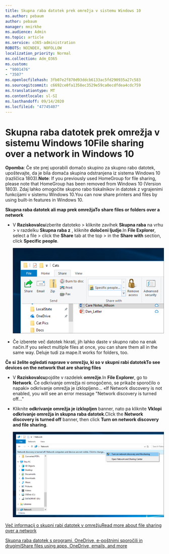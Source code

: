 ```yaml
---
title: Skupna raba datotek prek omrežja v sistemu Windows 10
ms.author: pebaum
author: pebaum
manager: mnirkhe
ms.audience: Admin
ms.topic: article
ms.service: o365-administration
ROBOTS: NOINDEX, NOFOLLOW
localization_priority: Normal
ms.collection: Adm_O365
ms.custom:
- "9001476"
- "3507"
ms.openlocfilehash: 3fb07e2f870d93ddcb6133ac5fd290935a27c583
ms.sourcegitcommit: c6692ce0fa1358ec3529e59ca0ecdfdea4cdc759
ms.translationtype: MT
ms.contentlocale: sl-SI
ms.lasthandoff: 09/14/2020
ms.locfileid: "47745407"
---
```

# <a name="file-sharing-over-a-network-in-windows-10"></a><span data-ttu-id="23144-102">Skupna raba datotek prek omrežja v sistemu Windows 10</span><span class="sxs-lookup"><span data-stu-id="23144-102">File sharing over a network in Windows 10</span></span>

<span data-ttu-id="23144-103">**Opomba**: Če ste prej uporabili domačo skupino za skupno rabo datotek, upoštevajte, da je bila domača skupina odstranjena iz sistema Windows 10 (različica 1803).</span><span class="sxs-lookup"><span data-stu-id="23144-103">**Note**: If you previously used HomeGroup for file sharing, please note that HomeGroup has been removed from Windows 10 (Version 1803).</span></span> <span data-ttu-id="23144-104">Zdaj lahko omogočite skupno rabo tiskalnikov in datotek z vgrajenimi funkcijami v sistemu Windows 10.</span><span class="sxs-lookup"><span data-stu-id="23144-104">You can now share printers and files by using built-in features in Windows 10.</span></span>

<span data-ttu-id="23144-105">**Skupna raba datotek ali map prek omrežja**</span><span class="sxs-lookup"><span data-stu-id="23144-105">**To share files or folders over a network**</span></span>

- <span data-ttu-id="23144-106">V **Raziskovalcu**izberite datoteko > kliknite zavihek **Skupna raba** na vrhu > v razdelku **Skupna raba z** , kliknite **določeni ljudje**.</span><span class="sxs-lookup"><span data-stu-id="23144-106">In **File Explorer**, select a file > click the **Share** tab at the top > in the **Share with** section, click **Specific people**.</span></span>

    ![Dajte datoteko v skupno rabo z določenimi osebami.](media/share-with-specific-people.png)
          
- <span data-ttu-id="23144-108">Če izberete več datotek hkrati, jih lahko daste v skupno rabo na enak način.</span><span class="sxs-lookup"><span data-stu-id="23144-108">If you select multiple files at once, you can share them all in the same way.</span></span> <span data-ttu-id="23144-109">Deluje tudi za mape.</span><span class="sxs-lookup"><span data-stu-id="23144-109">It works for folders, too.</span></span>

<span data-ttu-id="23144-110">**Če si želite ogledati naprave v omrežju, ki so v skupni rabi datotek**</span><span class="sxs-lookup"><span data-stu-id="23144-110">**To see devices on the network that are sharing files**</span></span>

- <span data-ttu-id="23144-111">V **Raziskovalcu**pojdite v razdelek **omrežje**.</span><span class="sxs-lookup"><span data-stu-id="23144-111">In **File Explorer**, go to **Network**.</span></span> <span data-ttu-id="23144-112">Če odkrivanje omrežja ni omogočeno, se prikaže sporočilo o napaki» odkrivanje omrežja je izklopljeno... «</span><span class="sxs-lookup"><span data-stu-id="23144-112">If Network discovery is not enabled, you will see an error message "Network discovery is turned off..."</span></span>

- <span data-ttu-id="23144-113">Kliknite **odkrivanje omrežja je izklopljen** banner, nato pa kliknite **Vklopi odkrivanje omrežja in skupna raba datotek**.</span><span class="sxs-lookup"><span data-stu-id="23144-113">Click the **Network discovery is turned off** banner, then click **Turn on network discovery and file sharing**.</span></span>

    ![Vklopite odkrivanje omrežja in skupno rabo datotek.](media/turn-on-network-discovery.png)

[<span data-ttu-id="23144-115">Več informacij o skupni rabi datotek v omrežju</span><span class="sxs-lookup"><span data-stu-id="23144-115">Read more about file sharing over a network</span></span>](https://support.microsoft.com/help/4092694/windows-10-file-sharing-over-a-network)

[<span data-ttu-id="23144-116">Skupna raba datotek s programi, OneDrive, e-poštnimi sporočili in drugimi</span><span class="sxs-lookup"><span data-stu-id="23144-116">Share files using apps, OneDrive, emails, and more</span></span>](https://support.microsoft.com/help/4027674/windows-10-share-files-in-file-explorer)

